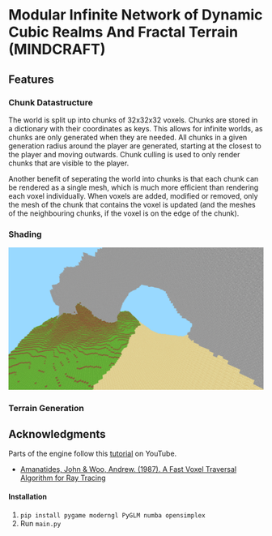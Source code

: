 # Modular Infinite Network of Dynamic Cubic Realms And Fractal Terrain (MINDCRAFT)

## Features
### Chunk Datastructure
The world is split up into chunks of 32x32x32 voxels. Chunks are stored in a dictionary with their coordinates as keys. This allows for infinite worlds, as chunks are only generated when they are needed. All chunks in a given generation radius around the player are generated, starting at the closest to the player and moving outwards. Chunk culling is used to only render chunks that are visible to the player. 

Another benefit of seperating the world into chunks is that each chunk can be rendered as a single mesh, which is much more efficient than rendering each voxel individually. When voxels are added, modified or removed, only the mesh of the chunk that contains the voxel is updated (and the meshes of the neighbouring chunks, if the voxel is on the edge of the chunk).
### Shading
![](screenshots/no%20shading.png)
### Terrain Generation


## Acknowledgments

Parts of the engine follow this [tutorial](https://www.youtube.com/watch?v=Ab8TOSFfNp4) on YouTube.

- [Amanatides, John & Woo, Andrew. (1987). A Fast Voxel Traversal Algorithm for Ray Tracing](http://www.cse.yorku.ca/~amana/research/grid.pdf)

#### Installation

1. `pip install pygame moderngl PyGLM numba opensimplex`
2. Run `main.py`
